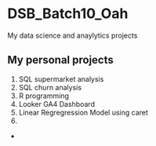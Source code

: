 # DSB_Batch10_Oah
My data science and anaylytics projects

## My personal projects
1. SQL supermarket analysis
2. SQL churn analysis
3. R programming
4. Looker GA4 Dashboard
5. Linear Regregression Model using caret
6. 
* 
